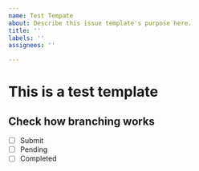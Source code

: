 ```yaml
---
name: Test Tempate
about: Describe this issue template's purpose here.
title: ''
labels: ''
assignees: ''

---
```


# This is a test template
## Check how branching works
- [ ] Submit
- [ ] Pending
- [ ] Completed
